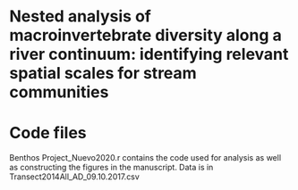 # Nested analysis of macroinvertebrate diversity along a river continuum: identifying relevant spatial scales for stream communities
# Code files
Benthos Project_Nuevo2020.r contains the code used for analysis as well as constructing the figures in the manuscript.
Data is in Transect2014All_AD_09.10.2017.csv
